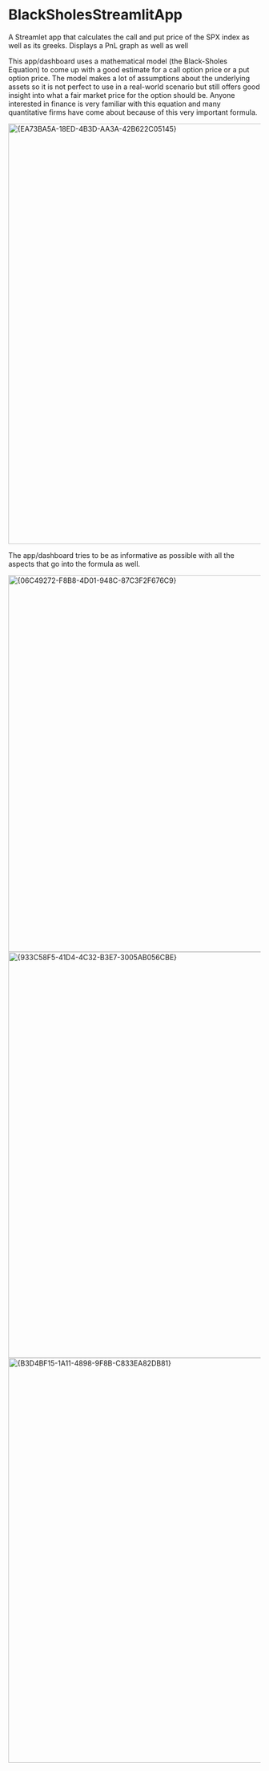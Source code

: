 # BlackSholesStreamlitApp
A Streamlet app that calculates the call and put price of the SPX index as well as its greeks. Displays a PnL graph as well as well

This app/dashboard uses a mathematical model (the Black-Sholes Equation) to come up with a good estimate for a call option price or a put option price. The model makes a lot of assumptions about the underlying assets so it is not perfect to use in a real-world scenario but still offers good insight into what a fair market price for the option should be. Anyone interested in finance is very familiar with this equation and many quantitative firms have come about because of this very important formula. 


<img width="1912" height="838" alt="{EA73BA5A-18ED-4B3D-AA3A-42B622C05145}" src="https://github.com/user-attachments/assets/947e3e91-ac2a-4456-b87b-77bc61e86e99" />

The app/dashboard tries to be as informative as possible with all the aspects that go into the formula as well.


<img width="1375" height="751" alt="{06C49272-F8B8-4D01-948C-87C3F2F676C9}" src="https://github.com/user-attachments/assets/09915ec6-fabe-4c98-8ca0-81796abf3a92" />


<img width="1910" height="809" alt="{933C58F5-41D4-4C32-B3E7-3005AB056CBE}" src="https://github.com/user-attachments/assets/4bf0b4a8-502c-4c1d-95a2-3b9f8060e0b7" />

<img width="1879" height="807" alt="{B3D4BF15-1A11-4898-9F8B-C833EA82DB81}" src="https://github.com/user-attachments/assets/008f7fde-8da6-4553-8af8-dac11b28689b" />
